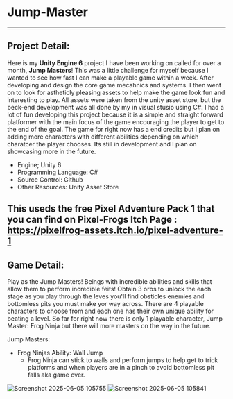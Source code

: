 # Jump-Master
-----------------------------------------------------------------------------------------------------------------
Project Detail:
-----------------------------------------------------------------------------------------------------------------
Here is my **Unity Engine 6** project I have been working on called for over a month, **Jump Masters**! This was a little challenge for myself because I wanted to see how fast I can make a playable game within a week. After developing and design the core game mecahnics and systems. I then went on to look for astheticly pleasing assets to help make the game look fun and interesting to play. All assets were taken from the unity asset store, but the beck-end development was all done by my in visual stusio using C#. I had a lot of fun developing this project because it is a simple and straight forward platformer with the main focus of the game encouraging the player to get to the end of the goal. The game for right now has a end credits but I plan on adding more characters with different abilities depending on which charatcer the player chooses. Its still in development and I plan on showcasing more in the future.

- Engine; Unity 6
- Programming Language: C#
- Source Control: Github
- Other Resources: Unity Asset Store

This useds the free Pixel Adventure Pack 1 that you can find on Pixel-Frogs Itch Page : https://pixelfrog-assets.itch.io/pixel-adventure-1
-----------------------------------------------------------------------------------------------------------------
Game Detail: 
-----------------------------------------------------------------------------------------------------------------
Play as the Jump Masters! Beings with incredible abilities and skills that allow them to perform incredible feits! Obtain 3 orbs to unlock the each stage as you play through the leves you'll find obsticles enemies and bottomless pits you must make yor way across. There are 4 playable characters to choose from and each one has their own unique ability for beating a level. So far for right now there is only 1 playable character, Jump Master: Frog Ninja but there will more masters on the way in the future.

Jump Masters:
- Frog Ninjas Ability: Wall Jump
  - Frog Ninja can stick to walls and perform jumps to help get to trick platforms and when players are in a pinch to avoid bottomless pit falls aka game over.


![Screenshot 2025-06-05 105755](https://github.com/user-attachments/assets/486179e7-5d08-4609-9bb8-eabd545e8a07)
![Screenshot 2025-06-05 105841](https://github.com/user-attachments/assets/18df8e4a-2cc9-487e-80d0-08b03903bf29)
